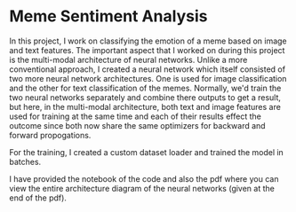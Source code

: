 # Meme Sentiment Analysis
In this project, I work on classifying the emotion of a meme based on image and text features.
The important aspect that I worked on during this project is the multi-modal architecture of neural networks.
Unlike a more conventional approach, I created a neural network which itself consisted of two more neural network architectures.
One is used for image classification and the other for text classification of the memes.
Normally, we'd train the two neural networks separately and combine there outputs to get a result, but here, in the multi-modal architecture, both text and image features
are used for training at the same time and each of their results effect the outcome since both now share the same optimizers for backward and forward propogations.

For the training, I created a custom dataset loader and trained the model in batches.

I have provided the notebook of the code and also the pdf where you can view the entire architecture diagram of the neural networks (given at the end of the pdf).
